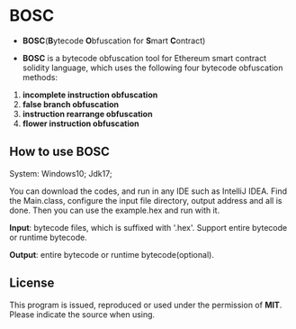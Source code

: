# BOSC

- **BOSC**(**B**ytecode **O**bfuscation for **S**mart **C**ontract)

- **BOSC** is a bytecode obfuscation tool for Ethereum smart contract solidity language, which uses the following four bytecode obfuscation methods:
1. **incomplete instruction obfuscation**
2. **false branch obfuscation**
3. **instruction rearrange obfuscation** 
4. **flower instruction obfuscation**

## How to use BOSC

System: Windows10; Jdk17; 

You can download the codes, and run in any IDE such as IntelliJ IDEA. Find the Main.class, configure the input file directory, output address and all is done. Then you can use the example.hex and run with it.

**Input**: bytecode files, which is suffixed with '.hex'. Support entire bytecode or runtime bytecode.

**Output**: entire bytecode or runtime bytecode(optional).

## License

This program is issued, reproduced or used under the permission of **MIT**. Please indicate the source when using.

